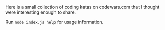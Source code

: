 Here is a small collection of coding katas on codewars.com that I thought were interesting enough to share.

Run `node index.js help` for usage information.
